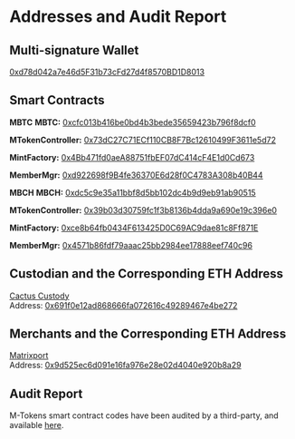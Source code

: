 # Addresses and Audit Report

## Multi-signature Wallet
[0xd78d042a7e46d5F31b73cFd27d4f8570BD1D8013](https://cn.etherscan.com/address/0xd78d042a7e46d5F31b73cFd27d4f8570BD1D8013)

## Smart Contracts 
**MBTC**
**MBTC:** [0xcfc013b416be0bd4b3bede35659423b796f8dcf0](https://etherscan.io/address/0xcfc013b416be0bd4b3bede35659423b796f8dcf0#code)

**MTokenController:** [0x73dC27C71ECf110CB8F7Bc12610499F3611e5d72](https://etherscan.io/address/0x73dc27c71ecf110cb8f7bc12610499f3611e5d72#code)

**MintFactory:** [0x4Bb471fd0aeA88751fbEF07dC414cF4E1d0Cd673](https://etherscan.io/address/0x4bb471fd0aea88751fbef07dc414cf4e1d0cd673#code)

**MemberMgr:** [0xd922698f9B4fe36370E6d28f0C4783A308b40B44](https://etherscan.io/address/0xd922698f9b4fe36370e6d28f0c4783a308b40b44)

**MBCH**
**MBCH:** [0xdc5c9e35a11bbf8d5bb102dc4b9d9eb91ab90515](https://etherscan.io/address/0xdc5c9e35a11bbf8d5bb102dc4b9d9eb91ab90515#code)

**MTokenController:** [0x39b03d30759fc1f3b8136b4dda9a690e19c396e0](https://etherscan.io/address/0x39b03d30759fc1f3b8136b4dda9a690e19c396e0#code)

**MintFactory:** [0xce8b64fb0434F613425D0C69AC9dae81c8Ff871E](https://etherscan.io/address/0xce8b64fb0434F613425D0C69AC9dae81c8Ff871E#code)

**MemberMgr:** [0x4571b86fdf79aaac25bb2984ee17888eef740c96](https://etherscan.io/address/0x4571b86fdf79aaac25bb2984ee17888eef740c96#code)

## Custodian and the Corresponding ETH Address
[Cactus Custody](https://www.mycactus.com)         
Address: [0x691f0e12ad868666fa072616c49289467e4be272](https://etherscan.io/address/0x691f0e12ad868666fa072616c49289467e4be272)

## Merchants and the Corresponding ETH Address
[Matrixport](https://www.matrixport.com)            
Address: [0x9d525ec6d091e16fa976e28e02d4040e920b8a29](https://etherscan.io/address/0x9d525ec6d091e16fa976e28e02d4040e920b8a29) 

## Audit Report
M-Tokens smart contract codes have been audited by a third-party, and available [here](https://www.mtokens.network/PeckShield-Audit-Report-M-Tokens.pdf).
